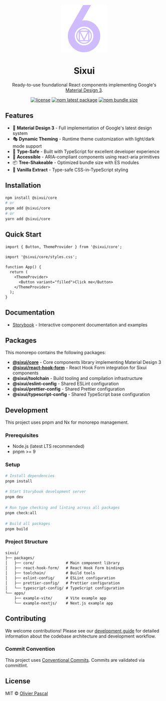 <p align="center">
  <a href="https://sixui.com" rel="noopener" target="_blank"><img width="150" height="150" src="doc/images/logo-transparent-nomargin.svg" alt="Sixui logo"></a>
</p>

<h1 align="center">Sixui</h1>

<p align="center">
Ready-to-use foundational React components implementing Google's <a href="https://m3.material.io/">Material Design 3</a>.
</p>

<div align="center">

[![license](https://img.shields.io/badge/license-MIT-blue.svg)](https://github.com/sixui/sixui/blob/HEAD/LICENSE)
[![npm latest package](https://img.shields.io/npm/v/@sixui/core/latest.svg)](https://www.npmjs.com/package/@sixui/core)
[![npm bundle size](https://img.shields.io/bundlephobia/minzip/@sixui/core)](https://bundlephobia.com/package/@sixui/core@latest)

</div>

## Features

- 🎨 **Material Design 3** - Full implementation of Google's latest design system
- 🎭 **Dynamic Theming** - Runtime theme customization with light/dark mode support
- 🎯 **Type-Safe** - Built with TypeScript for excellent developer experience
- 🎪 **Accessible** - ARIA-compliant components using react-aria primitives
- 📦 **Tree-Shakeable** - Optimized bundle size with ES modules
- 💅 **Vanilla Extract** - Type-safe CSS-in-TypeScript styling

## Installation

```bash
npm install @sixui/core
# or
pnpm add @sixui/core
# or
yarn add @sixui/core
```

## Quick Start

```tsx
import { Button, ThemeProvider } from '@sixui/core';

import '@sixui/core/styles.css';

function App() {
  return (
    <ThemeProvider>
      <Button variant="filled">Click me</Button>
    </ThemeProvider>
  );
}
```

## Documentation

- [Storybook](https://sixui.com) - Interactive component documentation and examples

## Packages

This monorepo contains the following packages:

- **[@sixui/core](packages/core)** - Core components library implementing Material Design 3
- **[@sixui/react-hook-form](packages/react-hook-form)** - React Hook Form integration for Sixui components
- **@sixui/toolchain** - Build tooling and compilation infrastructure
- **@sixui/eslint-config** - Shared ESLint configuration
- **@sixui/prettier-config** - Shared Prettier configuration
- **@sixui/typescript-config** - Shared TypeScript base configuration

## Development

This project uses pnpm and Nx for monorepo management.

### Prerequisites

- Node.js (latest LTS recommended)
- pnpm >= 9

### Setup

```bash
# Install dependencies
pnpm install

# Start Storybook development server
pnpm dev

# Run type checking and linting across all packages
pnpm check:all

# Build all packages
pnpm build
```

### Project Structure

```
sixui/
├── packages/
│   ├── core/              # Main component library
│   ├── react-hook-form/   # React Hook Form bindings
│   ├── toolchain/         # Build tools
│   ├── eslint-config/     # ESLint configuration
│   ├── prettier-config/   # Prettier configuration
│   └── typescript-config/ # TypeScript configuration
└── apps/
    ├── example-vite/      # Vite example app
    └── example-nextjs/    # Next.js example app
```

## Contributing

We welcome contributions! Please see our [development guide](CLAUDE.md) for detailed information about the codebase architecture and development workflow.

### Commit Convention

This project uses [Conventional Commits](https://www.conventionalcommits.org/). Commits are validated via commitlint.

## License

MIT © [Olivier Pascal](https://github.com/sixui/sixui/blob/HEAD/LICENSE)
